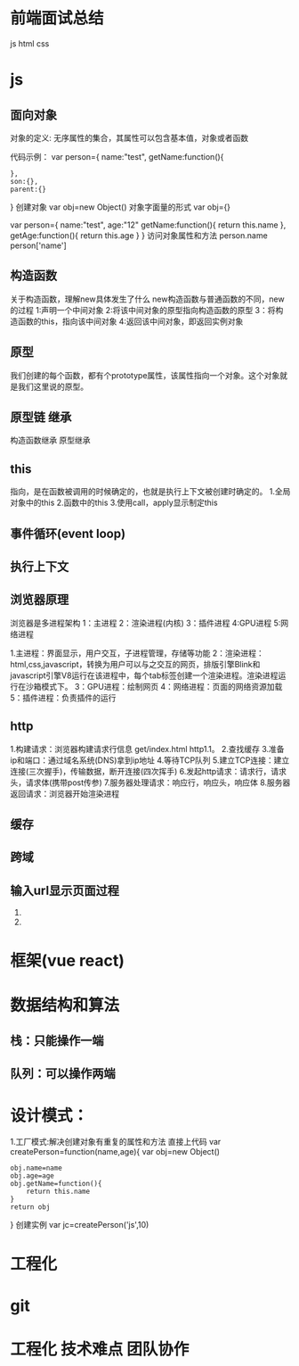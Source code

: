 # 前端面试总结

js html css
# js

## 面向对象
对象的定义: 无序属性的集合，其属性可以包含基本值，对象或者函数

代码示例：
var person={
    name:"test",
    getName:function(){

    },
    son:{},
    parent:{}
}
创建对象 var obj=new Object() 
对象字面量的形式  var obj={}

var person={
    name:"test",
    age:"12"
    getName:function(){
        return this.name
    },
    getAge:function(){
        return this.age
    }
}
访问对象属性和方法
person.name
person['name']

## 构造函数
关于构造函数，理解new具体发生了什么
new构造函数与普通函数的不同，new的过程
1:声明一个中间对象
2:将该中间对象的原型指向构造函数的原型
3：将构造函数的this，指向该中间对象
4:返回该中间对象，即返回实例对象
## 原型
我们创建的每个函数，都有个prototype属性，该属性指向一个对象。这个对象就是我们这里说的原型。

## 原型链 继承
构造函数继承
原型继承

## this
指向，是在函数被调用的时候确定的，也就是执行上下文被创建时确定的。
1.全局对象中的this
2.函数中的this
3.使用call，apply显示制定this

## 事件循环(event loop)

## 执行上下文

## 浏览器原理
浏览器是多进程架构
1：主进程 2：渲染进程(内核) 3：插件进程 4:GPU进程 5:网络进程

1.主进程：界面显示，用户交互，子进程管理，存储等功能
2：渲染进程：html,css,javascript，转换为用户可以与之交互的网页，排版引擎Blink和javascript引擎V8运行在该进程中，每个tab标签创建一个渲染进程。渲染进程运行在沙箱模式下。
3：GPU进程：绘制网页
4：网络进程：页面的网络资源加载
5：插件进程：负责插件的运行


## http
1.构建请求：浏览器构建请求行信息 get/index.html http1.1。
2.查找缓存
3.准备ip和端口：通过域名系统(DNS)拿到ip地址
4.等待TCP队列
5.建立TCP连接：建立连接(三次握手)，传输数据，断开连接(四次挥手)
6.发起http请求：请求行，请求头，请求体(携带post传参)
7.服务器处理请求：响应行，响应头，响应体
8.服务器返回请求：浏览器开始渲染进程

## 缓存

## 跨域

## 输入url显示页面过程
1.
2.


# 框架(vue react)


# 数据结构和算法

## 栈：只能操作一端
## 队列：可以操作两端

# 设计模式：
1.工厂模式:解决创建对象有重复的属性和方法
直接上代码
var createPerson=function(name,age){
    var obj=new Object()

    obj.name=name
    obj.age=age
    obj.getName=function(){
        return this.name
    }
    return obj
}
 创建实例
 var jc=createPerson('js',10)



# 工程化

# git  

# 工程化 技术难点 团队协作


